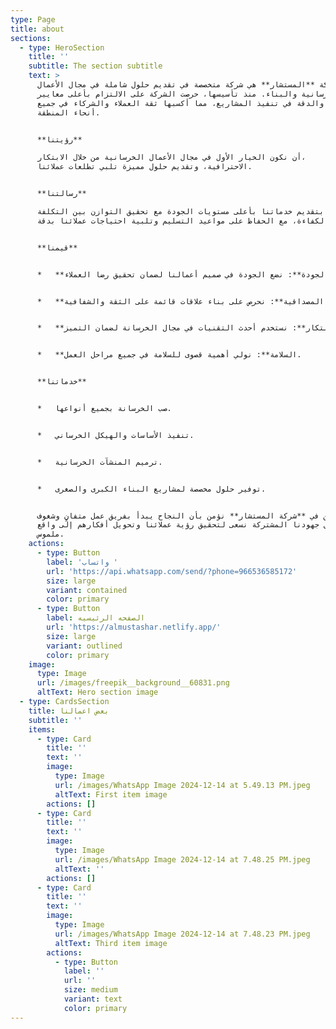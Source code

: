 ```yaml
---
type: Page
title: about
sections:
  - type: HeroSection
    title: ''
    subtitle: The section subtitle
    text: >
      شركة **المستشار** هي شركة متخصصة في تقديم حلول شاملة في مجال الأعمال
      الخرسانية والبناء. منذ تأسيسها، حرصت الشركة على الالتزام بأعلى معايير
      الجودة والدقة في تنفيذ المشاريع، مما أكسبها ثقة العملاء والشركاء في جميع
      أنحاء المنطقة.


      **رؤيتنا**

      أن نكون الخيار الأول في مجال الأعمال الخرسانية من خلال الابتكار،
      الاحترافية، وتقديم حلول مميزة تلبي تطلعات عملائنا.


      **رسالتنا**

      نلتزم بتقديم خدماتنا بأعلى مستويات الجودة مع تحقيق التوازن بين التكلفة
      والكفاءة، مع الحفاظ على مواعيد التسليم وتلبية احتياجات عملائنا بدقة.


      **قيمنا**


      *   **الجودة**: نضع الجودة في صميم أعمالنا لضمان تحقيق رضا العملاء.


      *   **المصداقية**: نحرص على بناء علاقات قائمة على الثقة والشفافية.


      *   **الابتكار**: نستخدم أحدث التقنيات في مجال الخرسانة لضمان التميز.


      *   **السلامة**: نولي أهمية قصوى للسلامة في جميع مراحل العمل.


      **خدماتنا**


      *   صب الخرسانة بجميع أنواعها.


      *   تنفيذ الأساسات والهيكل الخرساني.


      *   ترميم المنشآت الخرسانية.


      *   توفير حلول مخصصة لمشاريع البناء الكبرى والصغرى.


      نحن في **شركة المستشار** نؤمن بأن النجاح يبدأ بفريق عمل متفانٍ وشغوف،
      وبفضل جهودنا المشتركة نسعى لتحقيق رؤية عملائنا وتحويل أفكارهم إلى واقع
      ملموس.
    actions:
      - type: Button
        label: 'واتساب '
        url: 'https://api.whatsapp.com/send/?phone=966536585172'
        size: large
        variant: contained
        color: primary
      - type: Button
        label: الصفحه الرئيسيه
        url: 'https://almustashar.netlify.app/'
        size: large
        variant: outlined
        color: primary
    image:
      type: Image
      url: /images/freepik__background__60831.png
      altText: Hero section image
  - type: CardsSection
    title: بعض اعمالنا
    subtitle: ''
    items:
      - type: Card
        title: ''
        text: ''
        image:
          type: Image
          url: /images/WhatsApp Image 2024-12-14 at 5.49.13 PM.jpeg
          altText: First item image
        actions: []
      - type: Card
        title: ''
        text: ''
        image:
          type: Image
          url: /images/WhatsApp Image 2024-12-14 at 7.48.25 PM.jpeg
          altText: ''
        actions: []
      - type: Card
        title: ''
        text: ''
        image:
          type: Image
          url: /images/WhatsApp Image 2024-12-14 at 7.48.23 PM.jpeg
          altText: Third item image
        actions:
          - type: Button
            label: ''
            url: ''
            size: medium
            variant: text
            color: primary
---
```

